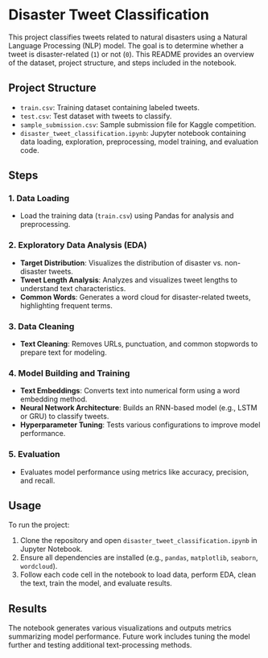 # Disaster Tweet Classification

This project classifies tweets related to natural disasters using a Natural Language Processing (NLP) model. The goal is to determine whether a tweet is disaster-related (`1`) or not (`0`). This README provides an overview of the dataset, project structure, and steps included in the notebook.

## Project Structure
- `train.csv`: Training dataset containing labeled tweets.
- `test.csv`: Test dataset with tweets to classify.
- `sample_submission.csv`: Sample submission file for Kaggle competition.
- `disaster_tweet_classification.ipynb`: Jupyter notebook containing data loading, exploration, preprocessing, model training, and evaluation code.

## Steps

### 1. **Data Loading**
   - Load the training data (`train.csv`) using Pandas for analysis and preprocessing.

### 2. **Exploratory Data Analysis (EDA)**
   - **Target Distribution**: Visualizes the distribution of disaster vs. non-disaster tweets.
   - **Tweet Length Analysis**: Analyzes and visualizes tweet lengths to understand text characteristics.
   - **Common Words**: Generates a word cloud for disaster-related tweets, highlighting frequent terms.

### 3. **Data Cleaning**
   - **Text Cleaning**: Removes URLs, punctuation, and common stopwords to prepare text for modeling.

### 4. **Model Building and Training**
   - **Text Embeddings**: Converts text into numerical form using a word embedding method.
   - **Neural Network Architecture**: Builds an RNN-based model (e.g., LSTM or GRU) to classify tweets.
   - **Hyperparameter Tuning**: Tests various configurations to improve model performance.

### 5. **Evaluation**
   - Evaluates model performance using metrics like accuracy, precision, and recall.

## Usage

To run the project:

1. Clone the repository and open `disaster_tweet_classification.ipynb` in Jupyter Notebook.
2. Ensure all dependencies are installed (e.g., `pandas`, `matplotlib`, `seaborn`, `wordcloud`).
3. Follow each code cell in the notebook to load data, perform EDA, clean the text, train the model, and evaluate results.

## Results
The notebook generates various visualizations and outputs metrics summarizing model performance. Future work includes tuning the model further and testing additional text-processing methods.


